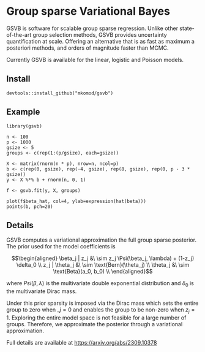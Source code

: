 # Group sparse Variational Bayes

GSVB is software for scalable group sparse regression. Unlike other state-of-the-art group selection methods, GSVB provides uncertainty quantification at scale. Offering an alternative that is as fast as maximum a posteriori methods, and orders of magnitude faster than MCMC.

Currently GSVB is available for the linear, logistic and Poisson models. 

## Install

```
devtools::install_github("mkomod/gsvb")
```

## Example


```{R}
library(gsvb)

n <- 100
p <- 1000
gsize <- 5
groups <- c(rep(1:(p/gsize), each=gsize))

X <- matrix(rnorm(n * p), nrow=n, ncol=p)
b <- c(rep(0, gsize), rep(-4, gsize), rep(8, gsize), rep(0, p - 3 * gsize))
y <- X %*% b + rnorm(n, 0, 1)

f <- gsvb.fit(y, X, groups)

plot(f$beta_hat, col=4, ylab=expression(hat(beta)))
points(b, pch=20)
```


## Details

GSVB computes a variational approximation the full group sparse posterior. The prior used for the model coefficients is

```math
\begin{aligned}
\beta_j | z_j &\ \sim z_j \Psi(\beta_j, \lambda) + (1-z_j) \delta_0  \\
z_j | \theta_j &\ \sim \text{Bern}(\theta_j) \\
\theta_j  &\ \sim \text{Beta}(a_0, b_0) \\
\end{aligned}
```

where $Psi(\beta, \lambda)$ is the multivariate double exponential distribution and $\delta_0$ is the multivariate Dirac mass. 

Under this prior sparsity is imposed via the Dirac mass which sets the entire group to zero when $\_j = 0$ and enables the group to be non-zero when $z_j = 1$. Exploring the entire model space is not feasible for a large number of groups. Therefore, we approximate the posterior through a variational approximation.

Full details are available at https://arxiv.org/abs/2309.10378


